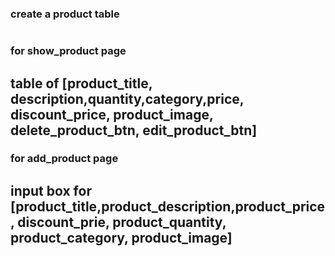 ### create a product table
#

### for show_product page
## table of [product_title, description,quantity,category,price, discount_price, product_image, delete_product_btn, edit_product_btn]


### for add_product page
## input box for [product_title,product_description,product_price, discount_prie, product_quantity, product_category, product_image]
